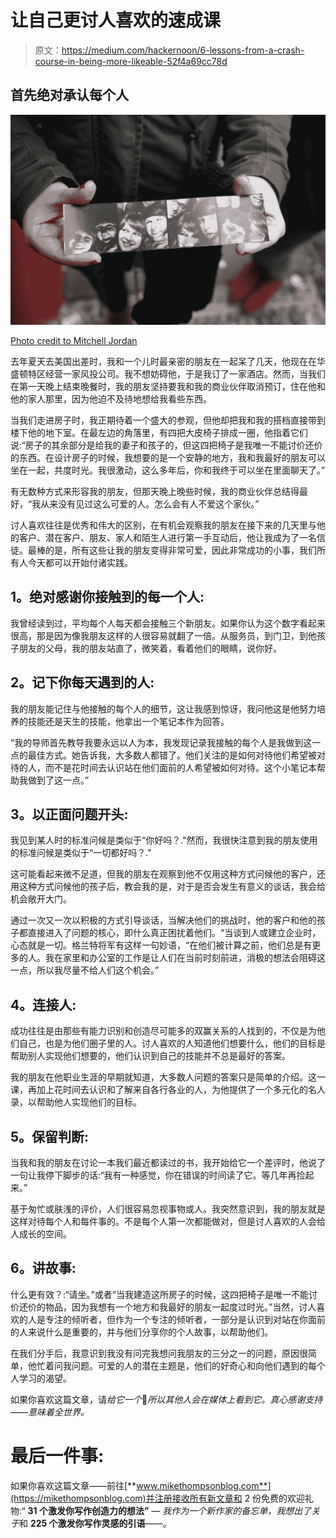 # 让自己更讨人喜欢的速成课

> 原文：<https://medium.com/hackernoon/6-lessons-from-a-crash-course-in-being-more-likeable-52f4a69cc78d>

## 首先绝对承认每个人

![](img/be9ac72d868fc7dc600c942da6d78f00.png)

[Photo credit to Mitchell Jordan](https://www.instagram.com/mitchelada/)

去年夏天去美国出差时，我和一个儿时最亲密的朋友在一起呆了几天，他现在在华盛顿特区经营一家风投公司。我不想妨碍他，于是我订了一家酒店。然而，当我们在第一天晚上结束晚餐时，我的朋友坚持要我和我的商业伙伴取消预订，住在他和他的家人那里，因为他迫不及待地想给我看些东西。

当我们走进房子时，我正期待着一个盛大的参观，但他却把我和我的搭档直接带到楼下他的地下室。在最左边的角落里，有四把大皮椅子排成一圈，他指着它们说:“房子的其余部分是给我的妻子和孩子的，但这四把椅子是我唯一不能讨价还价的东西。在设计房子的时候，我想要的是一个安静的地方，我和我最好的朋友可以坐在一起，共度时光。我很激动，这么多年后，你和我终于可以坐在里面聊天了。”

有无数种方式来形容我的朋友，但那天晚上晚些时候，我的商业伙伴总结得最好，“我从来没有见过这么可爱的人。怎么会有人不爱这个家伙。”

讨人喜欢往往是优秀和伟大的区别，在有机会观察我的朋友在接下来的几天里与他的客户、潜在客户、朋友、家人和陌生人进行第一手互动后，他让我成为了一名信徒。最棒的是，所有这些让我的朋友变得非常可爱，因此非常成功的小事，我们所有人今天都可以开始付诸实践。

## **1。绝对感谢你接触到的每一个人:**

我曾经读到过，平均每个人每天都会接触三个新朋友。如果你认为这个数字看起来很高，那是因为像我朋友这样的人很容易就翻了一倍。从服务员，到门卫，到他孩子朋友的父母，我的朋友站直了，微笑着，看着他们的眼睛，说你好。

## **2。记下你每天遇到的人:**

我的朋友能记住与他接触的每个人的细节，这让我感到惊讶，我问他这是他努力培养的技能还是天生的技能，他拿出一个笔记本作为回答。

“我的导师首先教导我要永远以人为本，我发现记录我接触的每个人是我做到这一点的最佳方式。她告诉我，大多数人都错了。他们关注的是如何对待他们希望被对待的人，而不是花时间去认识站在他们面前的人希望被如何对待。这个小笔记本帮助我做到了这一点。”

## **3。以正面问题开头:**

我见到某人时的标准问候是类似于“你好吗？."然而，我很快注意到我的朋友使用的标准问候是类似于“一切都好吗？."

这可能看起来微不足道，但我的朋友在观察到他不仅用这种方式问候他的客户，还用这种方式问候他的孩子后，教会我的是，对于是否会发生有意义的谈话，我会给机会敞开大门。

通过一次又一次以积极的方式引导谈话，当解决他们的挑战时，他的客户和他的孩子都直接进入了问题的核心，即什么真正困扰着他们。“当谈到人或建立企业时，心态就是一切。格兰特将军有这样一句妙语，“在他们被计算之前，他们总是有更多的人。我在家里和办公室的工作是让人们在当前时刻前进，消极的想法会阻碍这一点，所以我尽量不给人们这个机会。”

## **4。连接人:**

成功往往是由那些有能力识别和创造尽可能多的双赢关系的人找到的，不仅是为他们自己，也是为他们圈子里的人。讨人喜欢的人知道他们想要什么，他们的目标是帮助别人实现他们想要的，他们认识到自己的技能并不总是最好的答案。

我的朋友在他职业生涯的早期就知道，大多数人问题的答案只是简单的介绍。这一课，再加上花时间去认识和了解来自各行各业的人，为他提供了一个多元化的名人录，以帮助他人实现他们的目标。

## **5。保留判断:**

当我和我的朋友在讨论一本我们最近都读过的书，我开始给它一个差评时，他说了一句让我停下脚步的话:“我有一种感觉，你在错误的时间读了它。等几年再捡起来。”

基于匆忙或肤浅的评价，人们很容易忽视事物或人。我突然意识到，我的朋友就是这样对待每个人和每件事的。不是每个人第一次都能做对，但是讨人喜欢的人会给人成长的空间。

## **6。讲故事:**

什么更有效？:“请坐。”或者“当我建造这所房子的时候，这四把椅子是唯一不能讨价还价的物品，因为我想有一个地方和我最好的朋友一起度过时光。”当然，讨人喜欢的人是专注的倾听者，但作为一个专注的倾听者，一部分是认识到对站在你面前的人来说什么是重要的，并与他们分享你的个人故事，以帮助他们。

在我们分手后，我意识到我没有问完我想问我朋友的三分之一的问题，原因很简单，他忙着问我问题。可爱的人的潜在主题是，他们的好奇心和向他们遇到的每个人学习的渴望。

如果你喜欢这篇文章，请*给它一个*👏*所以其他人会在媒体上看到它。真心感谢支持——意味着全世界。*

# 最后一件事:

如果你喜欢这篇文章——前往[**www.mikethompsonblog.com**](https://mikethompsonblog.com)并注册接收所有新文章和 2 份免费的欢迎礼物:“ **31 个激发你写作创造力的想法”** — *我作为一个新作家的备忘单，我想出了关于*和 **225 个激发你写作灵感的引语**—*—*。